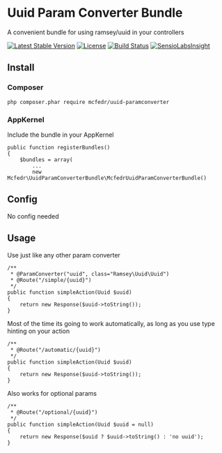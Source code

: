 # Uuid Param Converter Bundle

A convenient bundle for using ramsey/uuid in your controllers

[![Latest Stable Version](https://poser.pugx.org/mcfedr/uuid-paramconverter/v/stable.png)](https://packagist.org/packages/mcfedr/uuid-paramconverter)
[![License](https://poser.pugx.org/mcfedr/uuid-paramconverter/license.png)](https://packagist.org/packages/mcfedr/uuid-paramconverter)
[![Build Status](https://travis-ci.org/mcfedr/uuid-paramconverter.svg?branch=master)](https://travis-ci.org/mcfedr/uuid-paramconverter)
[![SensioLabsInsight](https://insight.sensiolabs.com/projects/97f6fe7c-375f-4ba1-b222-700a81bd3b65/mini.png)](https://insight.sensiolabs.com/projects/97f6fe7c-375f-4ba1-b222-700a81bd3b65)

## Install

### Composer

    php composer.phar require mcfedr/uuid-paramconverter

### AppKernel

Include the bundle in your AppKernel

    public function registerBundles()
    {
        $bundles = array(
            ...
            new Mcfedr\UuidParamConverterBundle\McfedrUuidParamConverterBundle()

## Config

No config needed

## Usage

Use just like any other param converter

    /**
     * @ParamConverter("uuid", class="Ramsey\Uuid\Uuid")
     * @Route("/simple/{uuid}")
     */
    public function simpleAction(Uuid $uuid)
    {
        return new Response($uuid->toString());
    }

Most of the time its going to work automatically, as long as you use type hinting on your action

    /**
     * @Route("/automatic/{uuid}")
     */
    public function simpleAction(Uuid $uuid)
    {
        return new Response($uuid->toString());
    }
    
Also works for optional params

    /**
     * @Route("/optional/{uuid}")
     */
    public function simpleAction(Uuid $uuid = null)
    {
        return new Response($uuid ? $uuid->toString() : 'no uuid');
    }
